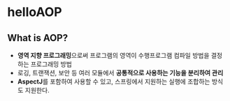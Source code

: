# helloAOP

## What is AOP?
- **영역 지향 프로그래밍**으로써 프로그램의 영역이 수행프로그램 컴파일 방법을 결정하는 프로그래밍 방법
- 로깅, 트랜잭션, 보안 등 여러 모듈에서 **공통적으로 사용하는 기능을 분리하여 관리**  
- **AspectJ**를 포함하여 사용할 수 있고, 스프링에서 지원하는 실행에 조합하는 방식도 지원한다. 
